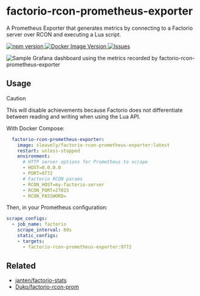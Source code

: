 # factorio-rcon-prometheus-exporter

A Prometheus Exporter that generates metrics by connecting to a Factorio server over RCON and executing a Lua script.

[ ![npm version](https://img.shields.io/npm/v/factorio-rcon-prometheus-exporter.svg?style=flat) ](https://npmjs.org/package/factorio-rcon-prometheus-exporter "View this project on npm") [ ![Docker Image Version](https://img.shields.io/docker/v/sleavely/factorio-rcon-prometheus-exporter?label=Docker)
](https://hub.docker.com/r/sleavely/factorio-rcon-prometheus-exporter) [ ![Issues](https://img.shields.io/github/issues/Sleavely/factorio-rcon-prometheus-exporter.svg?label=Github+issues) ](https://github.com/Sleavely/factorio-rcon-prometheus-exporter/issues)

![Sample Grafana dashboard using the metrics recorded by factorio-rcon-prometheus-exporter](https://i.imgur.com/sxxBGP2.png)

## Usage

> [!CAUTION]
> This will disable achievements because Factorio does not differentiate between reading and writing when using the Lua API.

With Docker Compose:

```yaml
  factorio-rcon-prometheus-exporter:
    image: sleavely/factorio-rcon-prometheus-exporter:latest
    restart: unless-stopped
    environment:
      # HTTP server options for Prometheus to scrape
      - HOST=0.0.0.0
      - PORT=9772
      # Factorio RCON params
      - RCON_HOST=my-factorio-server
      - RCON_PORT=27015
      - RCON_PASSWORD=
```

Then, in your Prometheus configuration:

```yaml
scrape_configs:
  - job_name: factorio
    scrape_interval: 60s
    static_configs:
    - targets:
      - factorio-rcon-prometheus-exporter:9772
```

## Related

- [janten/factorio-stats](https://github.com/janten/factorio-stats)
- [Duko/factorio-rcon-prom](https://github.com/Duko/factorio-rcon-prom)

